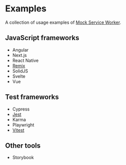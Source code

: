 # Examples

A collection of usage examples of [Mock Service Worker](https://github.com/mswjs/msw).

## JavaScript frameworks

- Angular
- Next.js
- React Native
- [Remix](./examples/with-remix)
- SolidJS
- Svelte
- Vue

## Test frameworks

- Cypress
- [Jest](./examples/with-jest)
- Karma
- Playwright
- [Vitest](./examples/with-vitest)

## Other tools

- Storybook
